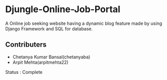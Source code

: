 # Djungle-Online-Job-Portal
A Online job seeking website having a dynamic blog feature made by using Django Framework and SQL for database.

## Contributers
- Chetanya Kumar Bansal(chetanyaba)
- Arpit Mehta(arpitmehta22)

Status : Complete
